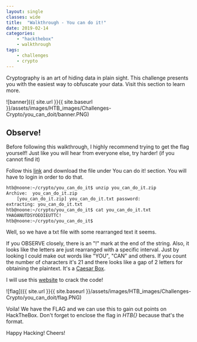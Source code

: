 ```yaml
---
layout: single
classes: wide
title:  "Walkthrough - You can do it!"
date: 2019-02-14
categories:
    - "hackthebox"
    - walkthrough
tags:
    - challenges
    - crypto
---
```

Cryptography is an art of hiding data in plain sight. This challenge presents you with the easiest way to obfuscate your data. Visit this section to learn more.

![banner]({{ site.url }}{{ site.baseurl }}/assets/images/HTB_images/Challenges-Crypto/you_can_doit/banner.PNG)

## Observe!

Before following this walkthrough, I highly recommend trying to get the flag yourself! Just like you will hear from everyone else, try harder! (if you cannot find it)

Follow this [link](https://www.hackthebox.eu/home/challenges/Crypto) and download the file under You can do it! section. You will have to login in order to do that.

```bash
htb@noone:~/crypto/you_can_do_it$ unzip you_can_do_it.zip
Archive:  you_can_do_it.zip
	[you_can_do_it.zip] you_can_do_it.txt password:
extracting: you_can_do_it.txt
htb@noone:~/crypto/you_can_do_it$ cat you_can_do_it.txt
YHAOANUTDSYOEOIEUTTC!
htb@noone:~/crypto/you_can_do_it$
```

Well, so we have a txt file with some rearranged text it seems.

If you OBSERVE closely, there is an "!" mark at the end of the string. Also, it looks like the letters are just rearranged with a specific interval. Just by looking I could make out words like "YOU", "CAN" and others. If you count the number of characters it's 21 and there looks like a gap of 2 letters for obtaining the plaintext. It's a [Caesar Box](https://www.wikihow.com/Decode-a-Caesar-Box-Code).

I will use this [website](https://www.dcode.fr/caesar-box-cipher) to crack the code!

![flag]({{ site.url }}{{ site.baseurl }}/assets/images/HTB_images/Challenges-Crypto/you_can_doit/flag.PNG)

Voila! We have the FLAG and we can use this to gain out points on HackTheBox. Don't forget to enclose the flag in *HTB{}* because that's the format.

Happy Hacking! Cheers!
